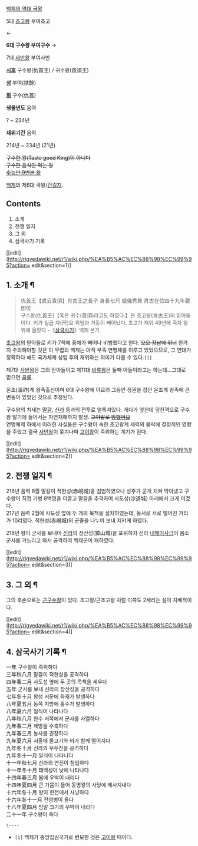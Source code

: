 [백제의 역대 국왕](%EB%B0%B1%EC%A0%9C/%EC%99%95%EC%82%AC.md)

5대 [초고왕](%EC%B4%88%EA%B3%A0%EC%99%95.md) 부여초고

←

**6대 구수왕 부여구수**
→

7대 [사반왕](%EC%82%AC%EB%B0%98%EC%99%95.md) 부여사반

  

**[시호](%EC%8B%9C%ED%98%B8.md)**
구수왕(仇首王) / 귀수왕(貴須王)

**[성](%EC%84%B1.md)**
부여(扶餘)

**[휘](%ED%9C%98.md)**
구수(仇首)

**생몰년도**
음력

? ~ 234년

**재위기간**
음력

214년 ~ 234년 (21년)

  
<del>구수한 왕(Taste good King)이 아니다</del>  
<del>구수한 음식만 먹는 왕</del>  
<del>[수능만 9번본 왕](%EC%9E%A5%EC%88%98%EC%83%9D.md)</del>

[백제](%EB%B0%B1%EC%A0%9C.md)의 제6대
국왕/[건길지](%EA%B1%B4%EA%B8%B8%EC%A7%80.md).

## Contents

    

1. 소개 
2. 전쟁 일지 
3. 그 외 
4. 삼국사기 기록 

[[edit](http://rigvedawiki.net/r1/wiki.php/%EA%B5%AC%EC%88%98%EC%99%95?action=
edit&section=1)]

## 1. 소개 ¶

> 仇首王【或云貴須】肖古王之長子 身長七尺 威儀秀異 肖古在位四十九年薨 卽位  
구수왕(仇首王)【혹은 귀수(貴須)라고도 하였다.】은 초고왕(肖古王)의 맏아들이다. 키가 일곱 자(尺)요 위엄과 거동이 빼어났다. 초고가 재위
49년에 죽자 왕위에 올랐다.-《[삼국사기](%EC%82%BC%EA%B5%AD%EC%82%AC%EA%B8%B0.md)》백제 본기

  

[초고왕](%EC%B4%88%EA%B3%A0%EC%99%95.md)의 맏아들로 키가 7척에 풍채가 빼어나 비범했다고 한다.
<del>오오 장남에 위너</del> 한가지 주의해야할 것은 이 무렵의 백제는 아직 부족 연맹체를 이루고 있었으므로, 그 연대가 정확하다
해도 국가체제 성립 후의 재위와는 의미가 다를 수 있다.`[1]`

  

제7대 [사반왕](%EC%82%AC%EB%B0%98%EC%99%95.md)은 그의 맏아들이고 제11대
[비류왕](%EB%B9%84%EB%A5%98%EC%99%95.md)은 둘째 아들이라고는 하는데...그대로 믿으면
[골룸](%EA%B3%A8%EB%A3%B8.md).

  

온조(溫祚)계 왕족출신이며 6대 구수왕에 이르러 그동안 정권을 잡던 온조계 왕족에 큰 변동이 있었던 것으로 추정된다.

  

구수왕의 치세는 [말갈](%EB%A7%90%EA%B0%88.md), [신라](%EC%8B%A0%EB%9D%BC.md) 등과의
전투로 얼룩져있다. 게다가 엎친데 덮친격으로 구수왕 말기에 들어서는 자연재해까지 발생. <del>그야말로
[망했어요](%EB%A7%9D%ED%96%88%EC%96%B4%EC%9A%94.md)</del>  
연맹체제 하에서 이러한 사실들은 구수왕이 속한 초고왕계 세력의 몰락에 결정적인 영향을 주었고 결국
[사반왕](%EC%82%AC%EB%B0%98%EC%99%95.md)이 쫒겨나며
[고이왕](%EA%B3%A0%EC%9D%B4%EC%99%95.md)이 즉위하는 계기가 된다.

  

[[edit](http://rigvedawiki.net/r1/wiki.php/%EA%B5%AC%EC%88%98%EC%99%95?action=
edit&section=2)]

## 2. 전쟁 일지 ¶

216년 음력 8월 말갈이 적현성(赤峴城)을 침범하였으나 성주가 굳게 지켜 막아냈고 구수왕이 직접 기병 8백명을 이끌고 말갈을 추격하여
사도성(沙道城) 아래에서 크게 이겼다.  
217년 음력 2월에 사도성 옆에 두 개의 목책을 설치하였는데, 동서로 서로 떨어진 거리가 10리였다. 적현성(赤峴城)의 군졸을 나누어 보내
지키게 하였다.

  

218년 왕이 군사를 보내어 [신라](%EC%8B%A0%EB%9D%BC.md)의 장산성(獐山城)을 포위하자 신라 [내해이사금](%EB%82%B4%ED%95%B4%20%EC%9D%B4%EC%82%AC%EA%B8%88.md)이 몸소 군사를 거느리고 와서
공격하여 백제군이 패하였다.

  

[[edit](http://rigvedawiki.net/r1/wiki.php/%EA%B5%AC%EC%88%98%EC%99%95?action=
edit&section=3)]

## 3. 그 외 ¶

그의 후손으로는 [근구수왕](%EA%B7%BC%EA%B5%AC%EC%88%98%EC%99%95.md)이 있다. 초고왕/근초고왕 처럼
이쪽도 2세라는 설이 지배적이다.

  

[[edit](http://rigvedawiki.net/r1/wiki.php/%EA%B5%AC%EC%88%98%EC%99%95?action=
edit&section=4)]

## 4. 삼국사기 기록 ¶

一年 구수왕이 즉위하다  
三年秋八月 말갈이 적현성을 공격하다  
四年春二月 사도성 옆에 두 곳의 목책을 세우다  
五年 군사를 보내 신라의 장산성을 공격하다  
七年冬十月 왕성 서문에 화재가 발생하다  
八年夏五月 동쪽 지방에 홍수가 발생하다  
八年夏六月 일식이 나타나다  
八年秋八月 한수 서쪽에서 군사를 사열하다  
九年春二月 제방을 수축하다  
九年春三月 농사를 권장하다  
九年夏六月 서울에 물고기와 비가 함께 떨어지다  
九年冬十月 신라의 우두진을 공격하다  
九年冬十一月 일식이 나타나다  
十一年秋七月 신라의 연진이 침입하다  
十一年冬十月 태백성이 낮에 나타나다  
十四年春三月 봄에 우박이 내리다  
十四年夏四月 큰 가뭄이 들어 동명왕의 사당에 제사지내다  
十六年冬十月 왕이 한천에서 사냥하다  
十六年冬十一月 전염병이 돌다  
十八年夏四月 밤알 크기의 우박이 내리다  
二十一年 구수왕이 죽다

`\----`

  * `[1]` 백제가 중앙집권국가로 변모한 것은 [고이왕](%EA%B3%A0%EC%9D%B4%EC%99%95.md) 때이다.

